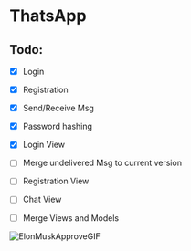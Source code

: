 # ThatsApp

## Todo:

- [x] Login
- [x] Registration
- [x] Send/Receive Msg
- [x] Password hashing
- [x] Login View
- [ ] Merge undelivered Msg to current version
- [ ] Registration View 
- [ ] Chat View 
- [ ] Merge Views and Models 


![ElonMuskApproveGIF](https://user-images.githubusercontent.com/94349629/164476301-7d392b2e-7b21-4a2d-9a33-742fd6642c1a.gif)

